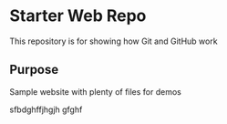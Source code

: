 # Starter Web Repo

This repository is for showing how Git and GitHub work

## Purpose

Sample website with plenty of files for demos

sfbdghffjhgjh
gfghf